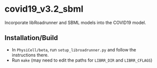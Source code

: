# covid19_v3.2_sbml
Incorporate libRoadrunner and SBML models into the COVID19 model.

## Installation/Build

* In `PhysiCell/beta`, run `setup_libroadrunner.py` and follow the instructions there.
* Run `make` (may need to edit the paths for `LIBRR_DIR` and `LIBRR_CFLAGS`)
